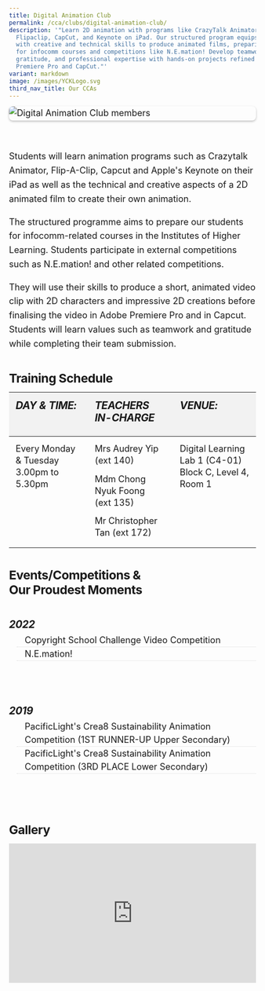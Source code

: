 ```yaml
---
title: Digital Animation Club
permalink: /cca/clubs/digital-animation-club/
description: '"Learn 2D animation with programs like CrazyTalk Animator,
  Flipaclip, CapCut, and Keynote on iPad. Our structured program equips students
  with creative and technical skills to produce animated films, preparing them
  for infocomm courses and competitions like N.E.mation! Develop teamwork,
  gratitude, and professional expertise with hands-on projects refined in Adobe
  Premiere Pro and CapCut."'
variant: markdown
image: /images/YCKLogo.svg
third_nav_title: Our CCAs
---
```

<div class="yck-component">
    <figure>
        <img alt="Digital Animation Club members" src="https://www.yiochukangsec.moe.edu.sg/images/Our%20Curriculum/Non%20Academic%20Programmes/CoCurricular%20Activities/Clubs/Digital%20Animation%20Club/DigitalAnimateClub.png">
    </figure>
</div>
<div class="yck-component">
    <p>Students will learn animation programs such as Crazytalk Animator, Flip-A-Clip, Capcut and Apple's Keynote on their iPad as well as the technical and creative aspects of a 2D animated film to create their own animation.</p>
    <p>The structured programme aims to prepare our students for infocomm-related courses in the Institutes of Higher Learning. Students participate in external competitions such as N.E.mation! and other related competitions.</p>
    <p>They will use their skills to produce a short, animated video clip with 2D characters and impressive 2D creations before finalising the video in Adobe Premiere Pro and in Capcut. Students will learn values such as teamwork and gratitude while completing their team submission.</p>
</div>
<div class="yck-component">
    <h4 class="yck-h4">Training Schedule</h4>
    <table class="yck-table">
        <thead>
            <tr>
                <th class="yck-th">
                    <h5 class="yck-h5">DAY &amp; TIME:</h5>
                </th>
                <th class="yck-th">
                    <h5 class="yck-h5">TEACHERS IN-CHARGE</h5>
                </th>
                <th class="yck-th">
                    <h5 class="yck-h5">VENUE:</h5>
                </th>
            </tr>
        </thead>
        <tbody>
            <tr>
                <td class="yck-td">
                    <p>Every Monday &amp; Tuesday<br>3.00pm to 5.30pm</p>
                </td>
                <td class="yck-td">
                    <p>Mrs Audrey Yip (ext 140)</p>
                    <p>Mdm Chong Nyuk Foong (ext 135)</p>
                    <p>Mr Christopher Tan (ext 172)</p>
                </td>
                <td class="yck-td">
                    <p>Digital Learning Lab 1 (C4-01)<br> Block C, Level 4, Room 1</p>
                </td>
            </tr>
        </tbody>
    </table>
</div>
<div class="yck-component">
    <h4>Events/Competitions &amp; Our Proudest Moments</h4>
    <div class="col-container">
        <div class="column">
            <h5><strong>2022</strong></h5>
            <ul>
                <li>Copyright School Challenge Video Competition</li>
                <li>N.E.mation!</li>
            </ul>
        </div>
        <div class="column">
            <h5><strong>2019</strong></h5>
            <ul>
                <li>PacificLight's Crea8 Sustainability Animation Competition (1ST RUNNER-UP Upper Secondary)</li>
                <li>PacificLight's Crea8 Sustainability Animation Competition (3RD PLACE Lower Secondary)</li>
            </ul>
        </div>
    </div>
</div>
<div class="yck-component">
    <h4 class="yck-h4">Gallery</h4>
    <div class="video-container">
        <iframe allowfullscreen="true" height="1109" width="1920" frameborder="0" src="https://docs.google.com/presentation/d/e/2PACX-1vTcgM-rhZiILGa1s7tr_NTkRKrR-9EmBEgTWzG_jm2Si_A1LhZQymxuwfBz01QJvg/pubembed?start=true&amp;loop=true&amp;delayms=10000"></iframe>
    </div>
</div>

<style>
    :root {
    --yck-text-line-height: 1.6em;
    --yck-heading-line-height: 1.2em;
    --yck-heading-letter-spacing: -0.02em;
    --yck-spacing-unit: 1em;
    --yck-box-shadow: 0 2px 4px rgba(0, 0, 0, 0.25);
    --yck-inset-shadow1: rgba(50, 50, 93, 0.25) 0px 30px 60px -12px inset, rgba(0, 0, 0, 0.3) 0px 18px 36px -18px inset;
    --yck-inset-shadow2: rgb(204, 219, 232) 3px 3px 6px 0px inset, rgba(255, 255, 255, 0.5) -3px -3px 6px 1px inset;
    --yck-transition-timing: cubic-bezier(0.4, 0, 0.2, 1);

    --yck-step--2: clamp(0.7813rem, 0.9263rem + -0.1872vw, 0.8889rem);
    --yck-step--1: clamp(0.9375rem, 1.0217rem + -0.1087vw, 1rem);
    --yck-step-0: clamp(1.125rem, 1.125rem + 0vw, 1.125rem);
    --yck-step-1: clamp(1.2656rem, 1.2363rem + 0.1467vw, 1.35rem);
    --yck-step-2: clamp(1.4238rem, 1.3556rem + 0.3412vw, 1.62rem);
    --yck-step-3: clamp(1.6018rem, 1.4828rem + 0.5951vw, 1.944rem);
    --yck-step-4: clamp(1.802rem, 1.6174rem + 0.9231vw, 2.3328rem);
    --yck-step-5: clamp(2.0273rem, 1.7587rem + 1.3427vw, 2.7994rem);

    --yck-space-s-xl: clamp(1rem, 0.2143rem + 3.9286vw, 3.5rem);
    interpolate-size: allow-keywords;
    scroll-behavior: smooth;
    text-rendering: optimizeSpeed;
}

body {
    height: 100vh;
}

::selection {
    text-shadow: none;
    background: yellow;
}

iframe,
img {
    vertical-align: middle;
}

.yck-component {
    position: relative;
    line-height: var(--yck-text-line-height);
    letter-spacing: normal;
    font-size: var(--yck-step-0);
    margin-bottom: var(--yck-space-s-xl);
}

.yck-component h4,
.yck-component h5,
.yck-component p {
    overflow-wrap: break-word;
}

.yck-component h4,
.yck-component h5 {
    text-wrap: balance;
}

.yck-component p,
.yck-component ul {
    text-wrap: pretty;
    margin-bottom: var(--yck-spacing-unit);
}

.yck-component p:last-child,
.yck-component ul li:last-child {
    margin-bottom: var(--yck-space-s-xl);
}

.yck-component .yck-h4,
.yck-component h4 {
    font-size: var(--yck-step-2);
    margin-bottom: calc(var(--yck-spacing-unit) * 0.5);
    text-transform: capitalize;
    line-height: var(--yck-heading-line-height);
    letter-spacing: var(--yck-heading-letter-spacing);
}

.yck-component .yck-h5,
.yck-component h5 {
    font-size: var(--yck-step-1);
    margin-bottom: calc(var(--yck-spacing-unit) * 0.25);
    text-transform: uppercase;
    line-height: var(--yck-heading-line-height);
    letter-spacing: var(--yck-heading-letter-spacing);
}

/* Table Styles */
.yck-component .yck-table {
    border-collapse: collapse;
    width: 100%;
    max-width: 1000px;
    margin-top: 0.5em;
    margin-bottom: var(--yck-spacing-unit);
}

.yck-component .yck-th {
    background-color: #f2f2f2;
    text-align: left;
    border-bottom: 1px dotted #ddd;
    text-transform: uppercase;
    padding: calc(var(--yck-spacing-unit) * 0.75);
    font-weight: bold;
    font-size: var(--yck-step-0);
    letter-spacing: 0.05em;
    vertical-align: top;
}

.yck-component .yck-th h5 {
    margin: 0 0 0.5em;
    text-wrap: balance;
}

.yck-component .yck-td {
    border-bottom: 1px dotted #ddd;
    min-width: 120px;
    max-width: 100%;
    word-wrap: break-word;
    text-wrap: pretty;
    padding: calc(var(--yck-spacing-unit) * 0.75);
    vertical-align: top;
}

.yck-component .yck-table tbody .yck-td,
.yck-component .yck-table tbody .yck-td p {
    margin-top: 0;
    margin-bottom: calc(var(--yck-spacing-unit) * 0.5);
    line-height: 1.5rem;
    padding-bottom: 0.25em;
    font-size: var(--yck-step-0);
}

.yck-component .yck-table tbody tr:last-child .yck-td:last-child,
.yck-component .yck-table tbody tr:last-child .yck-td:last-child p:last-child {
    margin-bottom: var(--yck-spacing-unit);
}

.yck-component .video-container {
    position: relative;
    width: 100%;
    padding-bottom: 56.25%;
    /* 16:9 aspect ratio */
    height: 0;
    overflow: hidden;
    margin-bottom: var(--yck-spacing-unit);
}

.yck-component .video-container iframe {
    position: absolute;
    top: 0;
    left: 0;
    width: 100%;
    height: 100%;
}

.yck-component .col-container {
    width: 100%;
    max-width: 1000px;
    margin: 0 auto;

    /* CSS Multi-column Layout properties */
    column-count: 2;
    column-width: 360px;
    column-gap: 1.5em;
}

.yck-component .column {
    break-inside: avoid;
    /* Prevents content from breaking across columns */
    page-break-inside: avoid;
    /* For older browsers */
}

.yck-component .column {
    margin-bottom: var(--yck-spacing-unit) !important;
}

.yck-component .column ul {
    list-style: none;
    line-height: 1.5em;
    margin: 0;
    padding: 0;
}

.yck-component .column ul li {
    margin-left: 1rem;
    padding-left: 1rem;
    border-bottom: 1px dotted rgba(0, 0, 0, 0.15);
}

.yck-component figure {
    display: flex !important;
    flex-flow: column !important;
    max-width: 100%;
    margin: auto !important;
}

.yck-component figure img {
    border-radius: 8px;
    box-shadow: var(--yck-box-shadow);
    margin-bottom: var(--yck-spacing-unit);
}

@supports (animation-timeline: view()) {

    .yck-component .col-container {
        animation: fade-in-bottom linear both;
        animation-timeline: view();
        animation-range: entry 25% cover 50%;
    }
}

@keyframes fade-in-bottom {
    from {
        opacity: 0;
        transform: translateY(10vh);
    }

    to {
        opacity: 1;
        transform: translateY(0);
    }
}
</style>